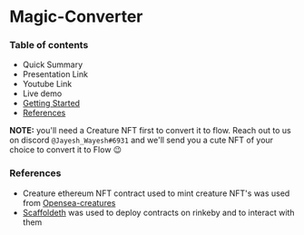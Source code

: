 
# Magic-Converter

### Table of contents

* Quick Summary
* Presentation Link
* Youtube Link 
* Live demo
* [Getting Started](/src/README/getting-started.md)
* [References](./Magic-Converter.git#References)

**NOTE:** you'll need a Creature NFT first to convert it to flow. Reach out to us on discord `@Jayesh_Wayesh#6931` and we'll send you a cute NFT of your choice to convert it to Flow :wink: 


### References

* Creature ethereum NFT contract used to mint creature NFT's was used from [Opensea-creatures](https://github.com/ProjectOpenSea/opensea-creatures/tree/master/contracts)
* [Scaffoldeth](http://scaffoldeth.io/) was used to deploy contracts on rinkeby and to interact with them
